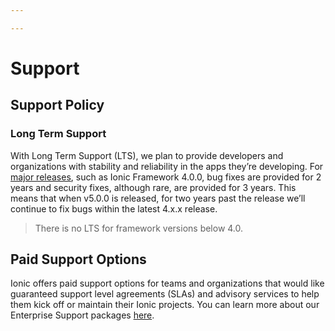 ```yaml
---

---
```


# Support


## Support Policy

### Long Term Support

With Long Term Support (LTS), we plan to provide developers and organizations with stability and reliability in the apps they’re developing. For <a href="./versioning#major-release" target="_blank">major releases</a>, such as Ionic Framework 4.0.0, bug fixes are provided for 2 years and security fixes, although rare, are provided for 3 years. This means that when v5.0.0 is released, for two years past the release we’ll continue to fix bugs within the latest 4.x.x release.

<blockquote>
  <p>There is no LTS for framework versions below 4.0.</p>
</blockquote>

## Paid Support Options

Ionic offers paid support options for teams and organizations that would like guaranteed support level agreements (SLAs) and advisory services to help them kick off or maintain their Ionic projects. You can learn more about our Enterprise Support packages <a href="https://ionicframework.com/enterprise/support" target="_blank">here</a>.